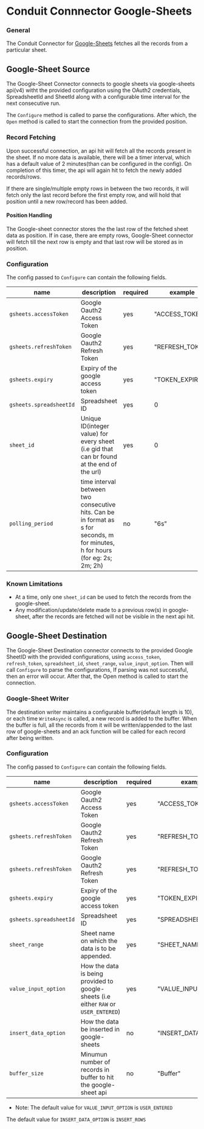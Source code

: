 # Conduit Connnector Google-Sheets

###  General
The Conduit Connector for [Google-Sheets](https://github.com/gopherslab/conduit-connector-google-sheets/tree/dev) fetches all the records from a particular sheet.


## Google-Sheet Source

The Google-Sheet Connector connects to google sheets via google-sheets api(v4) witht the provided configuration using the OAuth2 credentials, SpreadsheetId and SheetId along with a configurable time interval for the next consecutive run. 

The `Configure` method is called to parse the configurations. After which, the `Open` method is called to start the connection from the provided position.


### Record Fetching

Upon successful connection, an api hit will fetch all the records present in the sheet. If no more data is available, there will be a timer interval, which has a default value of 2 minutes(than can be configured in the config). On completion of this timer, the api will again hit to fetch the newly added records/rows.

If there are single/multiple empty rows in between the two records, it will fetch only the last record before the first empty row, and will hold that position until a new row/record has been added.


#### Position Handling

The Google-sheet connector stores the the last row of the fetched sheet data as position. If in case, there are empty rows, Google-Sheet connector will fetch till the next row is empty and that last row will be stored as in position. 


### Configuration

The config passed to `Configure` can contain the following fields.

| name                  | description                                                                            | required  | example             |
|-----------------------|----------------------------------------------------------------------------------------|-----------|---------------------|
| `gsheets.accessToken`     |  Google Oauth2 Access Token                                                                    | yes       | "ACCESS_TOKEN" |
| `gsheets.refreshToken` | Google Oauth2 Refresh Token                                                                   | yes       | "REFRESH_TOKEN" |
| `gsheets.expiry`          | Expiry of the google access token                                                                 | yes       | "TOKEN_EXPIRY"         |
| `gsheets.spreadsheetId`          | Spreadsheet ID                                                                  | yes       | 0       |
| `sheet_id`          | Unique ID(integer value) for every sheet (i.e gid that can br found at the end of  the url)                                                                  | yes       | 0       |
| `polling_period`       | time interval between two consecutive hits. Can be in format as s for seconds, m for minutes, h for hours (for eg: 2s; 2m; 2h)  | no        | "6s"            |


### Known Limitations

* At a time, only one `sheet_id` can be used to fetch the records from the google-sheet.
* Any modification/update/delete made to a previous row(s) in google-sheet, after the records are fetched will not be visible in the next api hit.


## Google-Sheet Destination

The Google-Sheet Destination connector connects to the provided Google SheetID with the provided configurations, using `access_token`, `refresh_token`, `spreadsheet_id`, `sheet_range`, `value_input_option`.  Then will call `Configure` to parse the configurations, If parsing was not successful, then an error will occur. After that, the Open method is called to start the connection. 


### Google-Sheet Writer

The destination writer maintains a configurable buffer(default length is 10), or each time `WriteAsync` is called, a new record is added to the buffer. When the buffer is full, all the records from it will be written/appended to the last row of google-sheets and an ack function will be called for each record after being written.


### Configuration

The config passed to `Configure` can contain the following fields.


| name                  | description                                                                            | required  | example             |
|-----------------------|----------------------------------------------------------------------------------------|-----------|---------------------|
| `gsheets.accessToken`     |  Google Oauth2 Access Token                                                                    | yes       | "ACCESS_TOKEN" |
| `gsheets.refreshToken` | Google Oauth2 Refresh Token                                                                   | yes       | "REFRESH_TOKEN" |
| `gsheets.refreshToken` | Google Oauth2 Refresh Token                                                                   | yes       | "REFRESH_TOKEN" |
| `gsheets.expiry`          | Expiry of the google access token                                                                 | yes       | "TOKEN_EXPIRY"         |
| `gsheets.spreadsheetId`          | Spreadsheet ID                                                                | yes       | "SPREADSHEET_ID"         |
| `sheet_range`          | Sheet name on which the data is to be appended.                                                                  | yes       | "SHEET_NAME"       |
| `value_input_option`       | How the data is being provided to google-sheets (i.e either `RAW` or `USER_ENTERED`)  | yes        | "VALUE_INPUT_OPTION"            |
| `insert_data_option`       | How the data be inserted in google-sheets   | no        | "INSERT_DATA_OPTION"            |
| `buffer_size`          | Minumun number of records in buffer to hit the google-sheet api                                                                 | no       | "Buffer"


* Note: 
The default value for `VALUE_INPUT_OPTION` is `USER_ENTERED`

The default value for `INSERT_DATA_OPTION` is `INSERT_ROWS`
